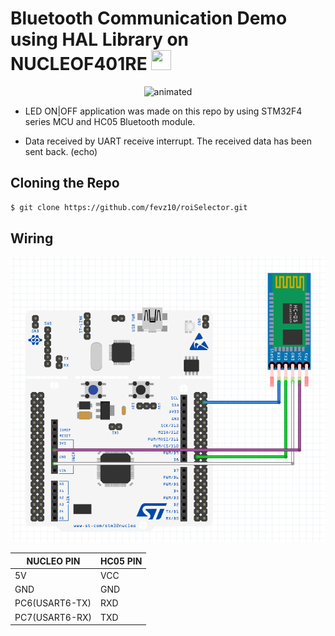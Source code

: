 # Bluetooth Communication Demo using HAL Library on NUCLEOF401RE <img height="32" width="32" src="https://unpkg.com/simple-icons@v6/icons/stmicroelectronics.svg" />

<p align="center">
  <img src="sources/stm32_bt_demo.gif" alt="animated" />
</p>

- LED ON|OFF application was made on this repo by using STM32F4 series MCU and HC05 Bluetooth module.

- Data received by UART receive interrupt. The received data has been sent back. (echo)

## Cloning the Repo
```bash
$ git clone https://github.com/fevz10/roiSelector.git
```

## Wiring

<p align="center">
  <img src="sources/wiring.png"/>
</p>

| NUCLEO PIN    | HC05 PIN       |
| --------------|----------------|
| 5V            | VCC            |
| GND           | GND            |
| PC6(USART6-TX)| RXD            |
| PC7(USART6-RX)| TXD            |





